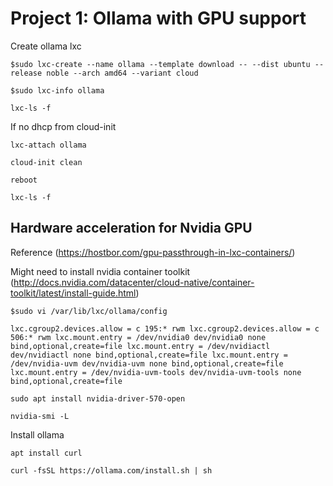 # Project 1: Ollama with GPU support

Create ollama lxc

`$sudo lxc-create --name ollama --template download -- --dist ubuntu --release noble --arch amd64 --variant cloud`

`$sudo lxc-info ollama`

`lxc-ls -f`

If no dhcp from cloud-init

`lxc-attach ollama`

`cloud-init clean`

`reboot`

`lxc-ls -f`

## Hardware acceleration for Nvidia GPU
Reference (https://hostbor.com/gpu-passthrough-in-lxc-containers/)

Might need to install nvidia container toolkit
(http://docs.nvidia.com/datacenter/cloud-native/container-toolkit/latest/install-guide.html)

`$sudo vi /var/lib/lxc/ollama/config`

`lxc.cgroup2.devices.allow = c 195:* rwm
lxc.cgroup2.devices.allow = c 506:* rwm
lxc.mount.entry = /dev/nvidia0 dev/nvidia0 none bind,optional,create=file
lxc.mount.entry = /dev/nvidiactl dev/nvidiactl none bind,optional,create=file
lxc.mount.entry = /dev/nvidia-uvm dev/nvidia-uvm none bind,optional,create=file
lxc.mount.entry = /dev/nvidia-uvm-tools dev/nvidia-uvm-tools none bind,optional,create=file`

`sudo apt install nvidia-driver-570-open`

`nvidia-smi -L`

Install ollama

`apt install curl`

`curl -fsSL https://ollama.com/install.sh | sh`
